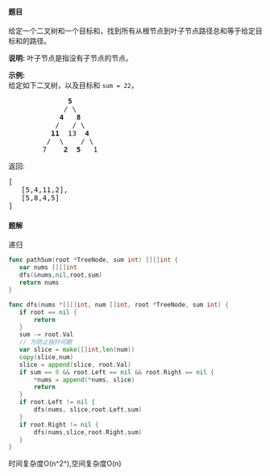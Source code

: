 #### 题目
<p>给定一个二叉树和一个目标和，找到所有从根节点到叶子节点路径总和等于给定目标和的路径。</p>

<p><strong>说明:</strong>&nbsp;叶子节点是指没有子节点的节点。</p>

<p><strong>示例:</strong><br>
给定如下二叉树，以及目标和&nbsp;<code>sum = 22</code>，</p>

<pre>              <strong>5</strong>
             / \
            <strong>4</strong>   <strong>8</strong>
           /   / \
          <strong>11</strong>  13  <strong>4</strong>
         /  \    / \
        7    <strong>2</strong>  <strong>5</strong>   1
</pre>

<p>返回:</p>

<pre>[
   [5,4,11,2],
   [5,8,4,5]
]
</pre>


 #### 题解
 递归
 ```go
func pathSum(root *TreeNode, sum int) [][]int {
	var nums [][]int
	dfs(&nums,nil,root,sum)
	return nums
}

func dfs(nums *[][]int, num []int, root *TreeNode, sum int) {
	if root == nil {
		return
	}
	sum -= root.Val
    // 为防止指针问题
	var slice = make([]int,len(num))
	copy(slice,num)
	slice = append(slice, root.Val)
	if sum == 0 && root.Left == nil && root.Right == nil {
		*nums = append(*nums, slice)
		return
	}
	if root.Left != nil {
		dfs(nums, slice,root.Left,sum)
	}
	if root.Right != nil {
		dfs(nums,slice,root.Right,sum)
	}
}
```
 时间复杂度O(n^2^),空间复杂度O(n)